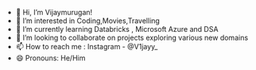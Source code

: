 - 👋 Hi, I’m Vijaymurugan!
- 👀 I’m interested in Coding,Movies,Travelling
- 🌱 I’m currently learning Databricks , Microsoft Azure and DSA
- 💞️ I’m looking to collaborate on projects exploring various new domains 
- 📫 How to reach me : Instagram - @V1jayy_
- 😄 Pronouns: He/Him

<!---
Vijaymurugan11/Vijaymurugan11 is a ✨ special ✨ repository because its `README.md` (this file) appears on your GitHub profile.
You can click the Preview link to take a look at your changes.
--->
